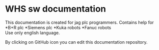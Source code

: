 # WHS sw documentation
This documentation is created for jag plc programmers.
Contains help for 
*B+R plc
*Siemens plc
*Kuka robots
*Fanuc robots
<br>
Use only english language.

By clicking on GitHub icon you can edit this documentation repository.


